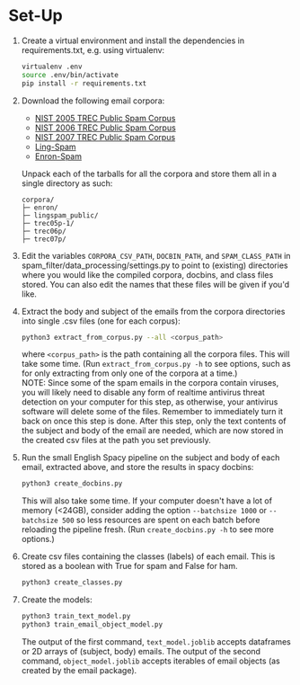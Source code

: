 # Set-Up

1. Create a virtual environment and install the dependencies in requirements.txt, e.g. using virtualenv:

    ```bash
    virtualenv .env
    source .env/bin/activate
    pip install -r requirements.txt
    ```

2. Download the following email corpora:
    - [NIST 2005 TREC Public Spam Corpus](https://plg.uwaterloo.ca/cgi-bin/cgiwrap/gvcormac/foo)
    - [NIST 2006 TREC Public Spam Corpus](https://plg.uwaterloo.ca/cgi-bin/cgiwrap/gvcormac/foo06)
    - [NIST 2007 TREC Public Spam Corpus](https://plg.uwaterloo.ca/cgi-bin/cgiwrap/gvcormac/foo07)
    - [Ling-Spam](http://www.aueb.gr/users/ion/data/lingspam_public.tar.gz)
    - [Enron-Spam](https://www2.aueb.gr/users/ion/data/enron-spam/)
    
    Unpack each of the tarballs for all the corpora and store them all in a single directory as such:

    ```text
    corpora/
    ├─ enron/
    ├─ lingspam_public/
    ├─ trec05p-1/
    ├─ trec06p/
    ├─ trec07p/
    ```

3. Edit the variables `CORPORA_CSV_PATH`, `DOCBIN_PATH`, and `SPAM_CLASS_PATH` in spam_filter/data_processing/settings.py to point to (existing) directories where you would like the compiled corpora, docbins, and class files stored. You can also edit the names that these files will be given if you'd like.
4. Extract the body and subject of the emails from the corpora directories into single .csv files (one for each corpus):

    ```bash
    python3 extract_from_corpus.py --all <corpus_path>
    ```

    where `<corpus_path>` is the path containing all the corpora files. This will take some time. (Run `extract_from_corpus.py -h` to see options, such as for only extracting from only one of the corpora at a time.) \
    NOTE: Since some of the spam emails in the corpora contain viruses, you will likely need to disable any form of realtime antivirus threat detection on your computer for this step, as otherwise, your antivirus software will delete some of the files. Remember to immediately turn it back on once this step is done. After this step, only the text contents of the subject and body of the email are needed, which are now stored in the created csv files at the path you set previously.
5. Run the small English Spacy pipeline on the subject and body of each email, extracted above, and store the results in spacy docbins:

    ```bash
    python3 create_docbins.py
    ```

    This will also take some time. If your computer doesn't have a lot of memory (<24GB), consider adding the option `--batchsize 1000` or `--batchsize 500` so less resources are spent on each batch before reloading the pipeline fresh. (Run `create_docbins.py -h` to see more options.)
6. Create csv files containing the classes (labels) of each email. This is stored as a boolean with True for spam and False for ham.
    ```bash
    python3 create_classes.py
    ```
7. Create the models:
    ```bash
    python3 train_text_model.py
    python3 train_email_object_model.py
    ```
    The output of the first command, `text_model.joblib` accepts dataframes or 2D arrays of (subject, body) emails.
    The output of the second command, `object_model.joblib` accepts iterables of email objects (as created by the email package).
